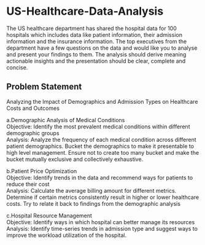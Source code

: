 # US-Healthcare-Data-Analysis
The US healthcare department has shared the hospital data for 100 hospitals which includes data like patient information, their admission information and the insurance information. The top executives from the department have a few questions on the data and would like you to analyse and present your findings to them. The analysis should derive meaning actionable insights and the presentation should be clear, complete and concise. 																							

## Problem Statement																					
																					
Analyzing the Impact of Demographics and Admission Types on Healthcare Costs and Outcomes																					
																					
a.Demographic Analysis of Medical Conditions																					
Objective: Identify the most prevalent medical conditions within different demographic groups																					
Analysis: Analyze the frequency of each medical condition across different patient demographics. Bucket the demographics to make it presentable to high level management. Ensure not to create too many bucket and make the bucket mutually exclusive and collectively exhaustive. 																					
																					
																					
b.Patient Price Optimization																					
Objective: Identify trends in the data and recommend ways for patients to reduce their cost																					
Analysis: Calculate the average billing amount for different metrics. Determine if certain metrics consistently result in higher or lower healthcare costs. Try to relate it back to findings from the demographic analysis																					
																					
																					
c.Hospital Resource Management 																					
Objective: Identify ways in which hospital can better manage its resources																					
Analysis: Identify time-series trends in admission type and suggest ways to improve the workload utilization of the hospital. 


